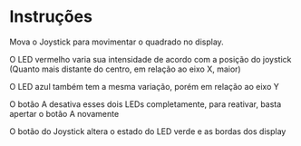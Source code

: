 # Instruções
Mova o Joystick para movimentar o quadrado no display.

O LED vermelho varia sua intensidade de acordo com a posição do joystick (Quanto mais distante do centro, em relação ao eixo X, maior)

O LED azul também tem a mesma variação, porém em relação ao eixo Y

O botão A desativa esses dois LEDs completamente, para reativar, basta apertar o botão A novamente

O botão do Joystick altera o estado do LED verde e as bordas dos display